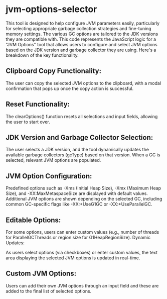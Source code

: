 # jvm-options-selector

This tool is designed to help configure JVM parameters easily, particularly for selecting appropriate garbage collection strategies and fine-tuning memory settings. The various GC options are tailored to the JDK versions they are compatible with.
This code represents the JavaScript logic for a "JVM Options" tool that allows users to configure and select JVM options based on the JDK version and garbage collector they are using. Here's a breakdown of the key functionality.
## Clipboard Copy Functionality:

The user can copy the selected JVM options to the clipboard, with a modal confirmation that pops up once the copy action is successful.

## Reset Functionality:

The clearOptions() function resets all selections and input fields, allowing the user to start over.

## JDK Version and Garbage Collector Selection:

The user selects a JDK version, and the tool dynamically updates the available garbage collectors (gcType) based on that version.
When a GC is selected, relevant JVM options are populated.

## JVM Option Configuration:

Predefined options such as -Xms (Initial Heap Size), -Xmx (Maximum Heap Size), and -XX:MaxMetaspaceSize are displayed with default values.
Additional JVM options are shown depending on the selected GC, including common GC-specific flags like -XX:+UseG1GC or -XX:+UseParallelGC.

## Editable Options:

For some options, users can enter custom values (e.g., number of threads for ParallelGCThreads or region size for G1HeapRegionSize).
Dynamic Updates:

As users select options (via checkboxes) or enter custom values, the text area displaying the selected JVM options is updated in real-time.

## Custom JVM Options:

Users can add their own JVM options through an input field and these are added to the final list of selected options.